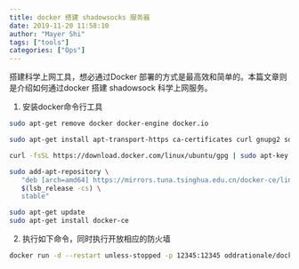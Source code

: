 ```yaml
---
title: docker 搭建 shadowsocks 服务器
date: 2019-11-20 11:58:10
author: "Mayer Shi"
tags: ["tools"]
categories: ["Ops"]
---
```

搭建科学上网工具，想必通过Docker 部署的方式是最高效和简单的。本篇文章则是介绍如何通过docker 搭建 shadowsock 科学上网服务。
<!--more-->

1. 安装docker命令行工具
```bash
sudo apt-get remove docker docker-engine docker.io

sudo apt-get install apt-transport-https ca-certificates curl gnupg2 software-properties-common

curl -fsSL https://download.docker.com/linux/ubuntu/gpg | sudo apt-key add -

sudo add-apt-repository \
   "deb [arch=amd64] https://mirrors.tuna.tsinghua.edu.cn/docker-ce/linux/ubuntu \
   $(lsb_release -cs) \
   stable"

sudo apt-get update
sudo apt-get install docker-ce
```

2. 执行如下命令，同时执行开放相应的防火墙
```bash
docker run -d --restart unless-stopped -p 12345:12345 oddrationale/docker-shadowsocks -s 0.0.0.0 -p 12345 -k test12345  -m aes-256-cfb
```
